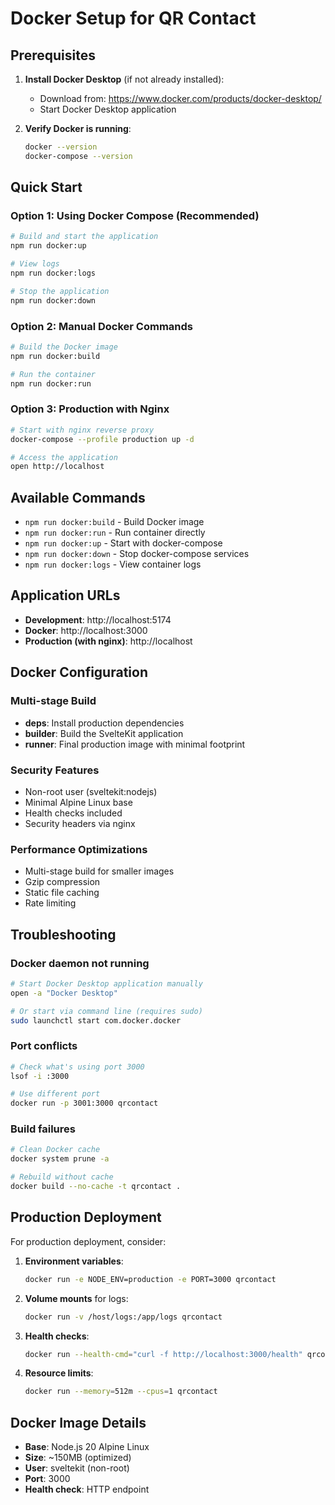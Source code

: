 # Docker Setup for QR Contact

## Prerequisites

1. **Install Docker Desktop** (if not already installed):
   - Download from: https://www.docker.com/products/docker-desktop/
   - Start Docker Desktop application

2. **Verify Docker is running**:
   ```bash
   docker --version
   docker-compose --version
   ```

## Quick Start

### Option 1: Using Docker Compose (Recommended)

```bash
# Build and start the application
npm run docker:up

# View logs
npm run docker:logs

# Stop the application
npm run docker:down
```

### Option 2: Manual Docker Commands

```bash
# Build the Docker image
npm run docker:build

# Run the container
npm run docker:run
```

### Option 3: Production with Nginx

```bash
# Start with nginx reverse proxy
docker-compose --profile production up -d

# Access the application
open http://localhost
```

## Available Commands

- `npm run docker:build` - Build Docker image
- `npm run docker:run` - Run container directly
- `npm run docker:up` - Start with docker-compose
- `npm run docker:down` - Stop docker-compose services
- `npm run docker:logs` - View container logs

## Application URLs

- **Development**: http://localhost:5174
- **Docker**: http://localhost:3000
- **Production (with nginx)**: http://localhost

## Docker Configuration

### Multi-stage Build
- **deps**: Install production dependencies
- **builder**: Build the SvelteKit application
- **runner**: Final production image with minimal footprint

### Security Features
- Non-root user (sveltekit:nodejs)
- Minimal Alpine Linux base
- Health checks included
- Security headers via nginx

### Performance Optimizations
- Multi-stage build for smaller images
- Gzip compression
- Static file caching
- Rate limiting

## Troubleshooting

### Docker daemon not running
```bash
# Start Docker Desktop application manually
open -a "Docker Desktop"

# Or start via command line (requires sudo)
sudo launchctl start com.docker.docker
```

### Port conflicts
```bash
# Check what's using port 3000
lsof -i :3000

# Use different port
docker run -p 3001:3000 qrcontact
```

### Build failures
```bash
# Clean Docker cache
docker system prune -a

# Rebuild without cache
docker build --no-cache -t qrcontact .
```

## Production Deployment

For production deployment, consider:

1. **Environment variables**:
   ```bash
   docker run -e NODE_ENV=production -e PORT=3000 qrcontact
   ```

2. **Volume mounts** for logs:
   ```bash
   docker run -v /host/logs:/app/logs qrcontact
   ```

3. **Health checks**:
   ```bash
   docker run --health-cmd="curl -f http://localhost:3000/health" qrcontact
   ```

4. **Resource limits**:
   ```bash
   docker run --memory=512m --cpus=1 qrcontact
   ```

## Docker Image Details

- **Base**: Node.js 20 Alpine Linux
- **Size**: ~150MB (optimized)
- **User**: sveltekit (non-root)
- **Port**: 3000
- **Health check**: HTTP endpoint
